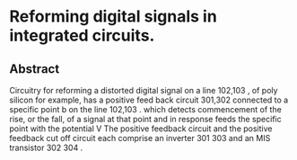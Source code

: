 # Reforming digital signals in integrated circuits.

## Abstract
Circuitry for reforming a distorted digital signal on a line 102,103 , of poly silicon for example, has a positive feed back circuit 301,302 connected to a specific point b on the line 102,103 . which detects commencement of the rise, or the fall, of a signal at that point and in response feeds the specific point with the potential V The positive feedback circuit and the positive feedback cut off circuit each comprise an inverter 301 303 and an MIS transistor 302 304 .